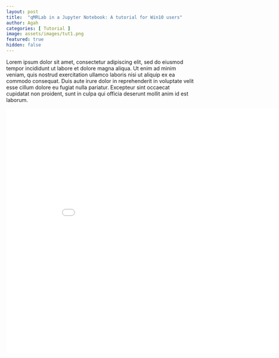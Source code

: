 ```yaml
---
layout: post
title:  "qMRLab in a Jupyter Notebook: A tutorial for Win10 users"
author: Agah
categories: [ Tutorial ]
image: assets/images/tut1.png
featured: true
hidden: false
---
```

Lorem ipsum dolor sit amet, consectetur adipiscing elit, sed do eiusmod tempor incididunt ut labore et dolore magna aliqua. Ut enim ad minim veniam, quis nostrud exercitation ullamco laboris nisi ut aliquip ex ea commodo consequat. Duis aute irure dolor in reprehenderit in voluptate velit esse cillum dolore eu fugiat nulla pariatur. Excepteur sint occaecat cupidatat non proident, sunt in culpa qui officia deserunt mollit anim id est laborum.

<iframe src="//slides.com/agahkarakuzu/qmrlabjn1/embed?style=light" width="900" height="656" scrolling="no" frameborder="0" webkitallowfullscreen mozallowfullscreen allowfullscreen></iframe>
